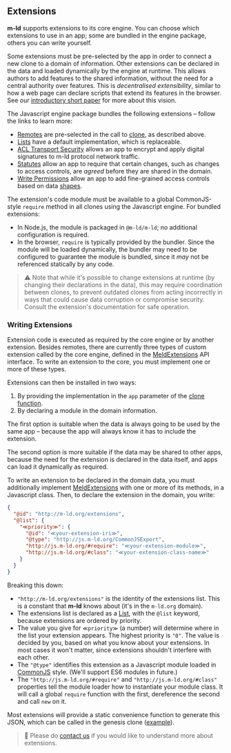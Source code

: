 ## Extensions

**m-ld** supports extensions to its core engine. You can choose which extensions to use in an app; some are bundled in the engine package, others you can write yourself.

Some extensions must be pre-selected by the app in order to connect a new clone to a domain of information. Other extensions can be declared in the data and loaded dynamically by the engine at runtime. This allows authors to add features to the shared information, without the need for a central authority over features. This is _decentralised extensibility_, similar to how a web page can declare scripts that extend its features in the browser. See our [introductory short paper](https://bit.ly/realtime-rdf-paper) for more about this vision.

The Javascript engine package bundles the following extensions – follow the links to learn more:

- [Remotes](#remotes) are pre-selected in the call to [clone](#clone), as described above.
- [Lists](https://spec.m-ld.org/#lists) have a default implementation, which is replaceable.
- [ACL Transport Security](/classes/meldacltransportsecurity.html) allows an app to encrypt and apply digital signatures to m-ld protocol network traffic.
- [Statutes](/classes/statutory.html) allow an app to require that certain changes, such as changes to access controls, are _agreed_ before they are shared in the domain.
- [Write Permissions](/classes/writepermitted.html) allow an app to add fine-grained access controls based on data [shapes](/classes/shape.html).

The extension's code module must be available to a global CommonJS-style `require` method in all clones using the Javascript engine. For bundled extensions:
- In Node.js, the module is packaged in `@m-ld/m-ld`; no additional configuration is required.
- In the browser, `require` is typically provided by the bundler. Since the module will be loaded dynamically, the bundler may need to be configured to guarantee the module is bundled, since it _may_ not be referenced statically by any code.

> ⚠️ Note that while it's possible to change extensions at runtime (by changing their declarations in the data), this may require coordination between clones, to prevent outdated clones from acting incorrectly in ways that could cause data corruption or compromise security. Consult the extension's documentation for safe operation.

### Writing Extensions

Extension code is executed as required by the core engine or by another extension. Besides remotes, there are currently three types of custom extension called by the core engine, defined in the [MeldExtensions](/interfaces/meldextensions.html) API interface. To write an extension to the core, you must implement one or more of these types.

Extensions can then be installed in two ways:
1. By providing the implementation in the `app` parameter of the [clone function](#clone).
2. By declaring a module in the domain information.

The first option is suitable when the data is always going to be used by the same app – because the app will always know it has to include the extension.

The second option is more suitable if the data may be shared to other apps, because the need for the extension is declared in the data itself, and apps can load it dynamically as required.

To write an extension to be declared in the domain data, you must additionally implement [MeldExtensions](/interfaces/meldextensions.html) with one or more of its methods, in a Javascript class. Then, to declare the extension in the domain, you write:

```json
{
  "@id": "http://m-ld.org/extensions",
  "@list": {
    "≪priority≫": {
      "@id": "≪your-extension-iri≫",
      "@type": "http://js.m-ld.org/CommonJSExport",
      "http://js.m-ld.org/#require": "≪your-extension-module≫",
      "http://js.m-ld.org/#class": "≪your-extension-class-name≫"
    }
  }
}
```

Breaking this down:
- `"http://m-ld.org/extensions"` is the identity of the extensions list. This is a constant that **m-ld** knows about (it's in the `m-ld.org` domain).
- The extensions list is declared as a [List](https://spec.m-ld.org/#lists), with the `@list` keyword, because extensions are ordered by priority.
- The value you give for `≪priority≫` (a number) will determine where in the list your extension appears. The highest priority is `"0"`. The value is decided by you, based on what you know about your extensions. In most cases it won't matter, since extensions shouldn't interfere with each other.
- The `"@type"` identifies this extension as a Javascript module loaded in [CommonJS](https://nodejs.org/docs/latest/api/modules.html) style. (We'll support ES6 modules in future.)
- The `"http://js.m-ld.org/#require"` and `"http://js.m-ld.org/#class"` properties tell the module loader how to instantiate your module class. It will call a global `require` function with the first, dereference the second and call `new` on it.

Most extensions will provide a static convenience function to generate this JSON, which can be called in the genesis clone ([example](/classes/writepermitted.html#declare)).

> 🚧 Please do [contact us](https://m-ld.org/hello/) if you would like to understand more about extensions.
